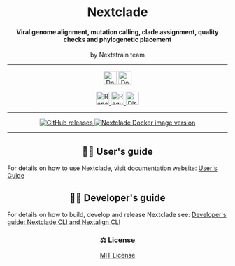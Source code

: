<h1 id="nextclade" align="center">
Nextclade
</h1>

<h4 id="nextclade" align="center">
Viral genome alignment, mutation calling, clade assignment, quality checks and phylogenetic placement
</h4>

<p align="center">
by Nextstrain team
</p>

---

<p align="center">
  <a href="https://github.com/nextstrain/nextclade/releases">
    <img height="30px"
      src="https://img.shields.io/badge/%E2%AC%87%EF%B8%8F%20Download-%231825aa.svg"
      alt="Download button"
    />
  </a>

  <a href="https://hub.docker.com/r/nextstrain/nextclade">
    <img height="30px"
      src="https://img.shields.io/badge/%F0%9F%90%8B%20%20%20Docker-%231188cc.svg"
      alt="Docker version"
    />
  </a>
</p>

<p align="center">
  <a href="https://github.com/nextstrain/nextclade/issues/new">
    <img height="30px"
      src="https://img.shields.io/badge/%F0%9F%93%A2%20Report%20Issue-%2317992a.svg"
      alt="Report issue button"
    />
  </a>

  <a href="https://github.com/nextstrain/nextclade/issues/new">
    <img height="30px"
      src="https://img.shields.io/badge/%E2%9C%A8%20Request%20feature-%2317992a.svg"
      alt="Request feature button"
    />
  </a>

  <a href="https://discussion.nextstrain.org">
    <img height="30px"
      src="https://img.shields.io/badge/%F0%9F%92%AC%20Join%20discussion-%23d99852.svg"
      alt="Discuss button"
    />
  </a>
</p>

---

<p align="center">
  <a href="https://github.com/nextstrain/nextclade/releases">
    <img src="https://img.shields.io/github/v/release/nextstrain/nextclade?logo=github" alt="GitHub releases">
  </a>

  <a href="https://hub.docker.com/r/nextstrain/nextclade">
    <img alt="Nextclade Docker image version" src="https://img.shields.io/docker/v/nextstrain/nextclade?label=%F0%9F%90%8B%20%20%20docker%3Anextclade">
  </a>
</p>

---

<h2 id="users-guide" align="center">
👩‍🔬 User's guide
</h2>

For details on how to use Nextclade, visit documentation website: [User's Guide](https://docs.nextstrain.org/projects/nextclade)


<h2 id="developers-guide" align="center">
🧑‍💻 Developer's guide
</h2>

For details on how to build, develop and release Nextclade see: [Developer's guide: Nextclade CLI and Nextalign CLI](../../docs/dev/developers-guide-cli.md)

<h3 id="license" align="center">
⚖️ License
</h3>

<p align="center">
  <a target="_blank" rel="noopener noreferrer" href="../../LICENSE" alt="License file">MIT License</a>
</p>


